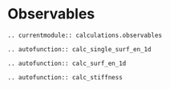 # Observables

```{eval-rst}
.. currentmodule:: calculations.observables

.. autofunction:: calc_single_surf_en_1d

.. autofunction:: calc_surf_en_1d

.. autofunction:: calc_stiffness
```
